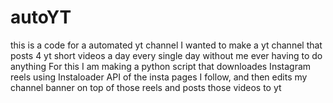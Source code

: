# autoYT

this is a code for a automated yt channel
I wanted to make a yt channel that posts 4 yt short videos a day every single day without me ever having to do anything
 For this I am making a python script that downloades Instagram reels using Instaloader API of the insta pages I follow,
 and then edits my channel banner on top of those reels and posts those videos to yt
